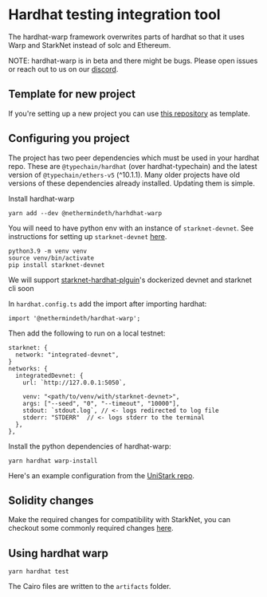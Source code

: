 # Hardhat testing integration tool

The hardhat-warp framework overwrites parts of hardhat so that it uses Warp
and StarkNet instead of solc and Ethereum.

NOTE: hardhat-warp is in beta and there might be bugs. Please open issues or reach out to
us on our [discord](https://discord.gg/cPqaZXev7P).

## Template for new project

If you're setting up a new project you can use [this repository](https://github.com/swapnilraj/hardhat-warp-template) as template.

## Configuring you project

The project has two peer dependencies which must be used in your hardhat repo.
These are `@typechain/hardhat` (over hardhat-typechain) and the latest version
of `@typechain/ethers-v5` (^10.1.1). Many older projects have old versions of
these dependencies already installed. Updating them is simple.

Install hardhat-warp

```
yarn add --dev @nethermindeth/harhdhat-warp
```

You will need to have python env with an instance of `starknet-devnet`.
See instructions for setting up `starknet-devnet`
[here](https://shard-labs.github.io/starknet-devnet/docs/intro).

```
python3.9 -m venv venv
source venv/bin/activate
pip install starknet-devnet
```

We will support
[starknet-hardhat-plguin](https://github.com/Shard-Labs/starknet-hardhat-plugin)'s
dockerized devnet and starknet cli soon

In `hardhat.config.ts` add the import after importing hardhat:

```
import '@nethermindeth/hardhat-warp';
```

Then add the following to run on a local testnet:

```
starknet: {
  network: "integrated-devnet",
}
networks: {
  integratedDevnet: {
    url: `http://127.0.0.1:5050`,

    venv: "<path/to/venv/with/starknet-devnet>",
    args: ["--seed", "0", "--timeout", "10000"],
    stdout: `stdout.log`, // <- logs redirected to log file
    stderr: "STDERR"  // <- logs stderr to the terminal
  },
},
```

Install the python dependencies of hardhat-warp:

```
yarn hardhat warp-install
```

Here's an example configuration from the [UniStark repo](https://github.com/NethermindEth/UniStark/blob/main/hardhat.config.ts#L1).

## Solidity changes

Make the required changes for compatibility with StarkNet, you can checkout
some commonly required changes
[here](https://nethermindeth.github.io/warp/docs/get_around_unsupported_features).

## Using hardhat warp

```
yarn hardhat test
```

The Cairo files are written to the `artifacts` folder.
